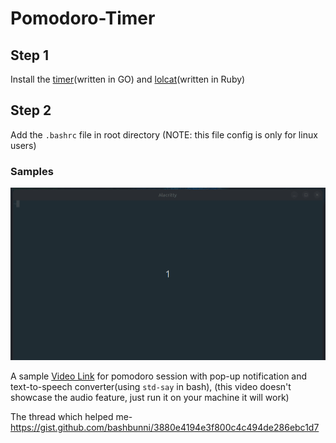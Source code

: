 # Pomodoro-Timer

## Step 1

Install the [timer](https://github.com/caarlos0/timer.git)(written in GO) and [lolcat](https://github.com/busyloop/lolcat.git)(written in Ruby)

## Step 2

Add the ``.bashrc`` file in root directory (NOTE: this file config is only for linux users)

### Samples

![image](sampleshots/change_work.gif)

A sample [Video Link](sampleshots/pomodoro.mp4) for pomodoro session with pop-up notification and text-to-speech converter(using ``std-say`` in bash), (this video doesn't showcase the audio feature, just run it on your machine it will work)







The thread which helped me- <a>https://gist.github.com/bashbunni/3880e4194e3f800c4c494de286ebc1d7</a>




